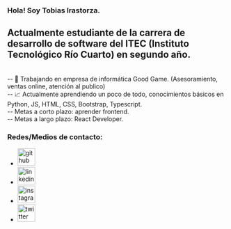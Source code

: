 ### Hola! Soy Tobias Irastorza. 

## Actualmente estudiante de la carrera de desarrollo de software del ITEC (Instituto Tecnológico Río Cuarto) en segundo año.
<br>
-- 💼 Trabajando en empresa de informática Good Game. (Asesoramiento, ventas online, atención al publico)
<br>
-- 📈 Actualmente aprendiendo un poco de todo, conocimientos básicos en Python, JS, HTML, CSS, Bootstrap, Typescript. 
<br>
-- Metas a corto plazo: aprender frontend.
<br>
-- Metas a largo plazo: React Developer.


### Redes/Medios de contacto:

 - [<img src='https://cdn.jsdelivr.net/npm/simple-icons@3.0.1/icons/github.svg' alt='github' height='40'>](https://github.com/irastorzatobias)  
 - [<img src='https://cdn.jsdelivr.net/npm/simple-icons@3.0.1/icons/linkedin.svg' alt='linkedin' height='40'>](https://www.linkedin.com/in/tobias-irastorza-504bbb18b/) 
 - [<img src='https://cdn.jsdelivr.net/npm/simple-icons@3.0.1/icons/instagram.svg' alt='instagram' height='40'>](https://instagram.com/t.irastorza) 
 - [<img src='https://cdn.jsdelivr.net/npm/simple-icons@3.0.1/icons/twitter.svg' alt='twitter' height='40'>](https://twitter.com/tobiasirastorza) 

